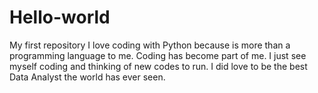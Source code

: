 # Hello-world
My first repository
I love coding with Python because is more than a programming language to me.
Coding has become part of me. I just see myself coding and thinking of new codes to run. I did love to be the best Data Analyst the world has ever seen. 
